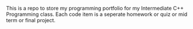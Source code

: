 This is a repo to store my programming portfolio for my Intermediate C++ Programming class.  Each code item is a seperate homework or quiz or mid term or final project.  
